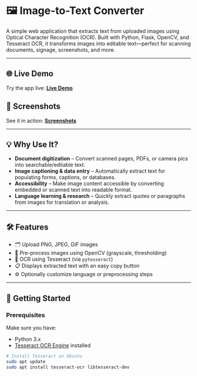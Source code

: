 # 🖼️ Image-to-Text Converter

A simple web application that extracts text from uploaded images using Optical Character Recognition (OCR). Built with Python, Flask, OpenCV, and Tesseract OCR, it transforms images into editable text—perfect for scanning documents, signage, screenshots, and more.

---

## 🌐 Live Demo  
Try the app live: **[Live Demo](https://image-to-text-gemini.streamlit.app/)**

## 📸 Screenshots  
See it in action: **[Screenshots](https://your-screenshots-link.example.com)**

---

## 💡 Why Use It?

- **Document digitization** – Convert scanned pages, PDFs, or camera pics into searchable/editable text.  
- **Image captioning & data entry** – Automatically extract text for populating forms, captions, or databases.  
- **Accessibility** – Make image content accessible by converting embedded or scanned text into readable format.  
- **Language learning & research** – Quickly extract quotes or paragraphs from images for translation or analysis.

---

## 🛠️ Features

- 🗂️ Upload PNG, JPEG, GIF images  
- 🔧 Pre-process images using OpenCV (grayscale, thresholding)  
- 📝 OCR using Tesseract (via `pytesseract`)  
- 📋 Displays extracted text with an easy copy button  
- ⚙️ Optionally customize language or preprocessing steps

---

## 🚀 Getting Started

### Prerequisites

Make sure you have:

- Python 3.x  
- [Tesseract OCR Engine](https://github.com/tesseract-ocr/tesseract) installed

```bash
# Install Tesseract on Ubuntu
sudo apt update
sudo apt install tesseract-ocr libtesseract-dev
